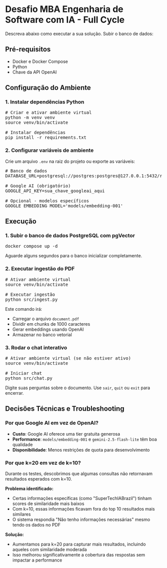 # Desafio MBA Engenharia de Software com IA - Full Cycle

Descreva abaixo como executar a sua solução.
Subir o banco de dados:

## Pré-requisitos

- Docker e Docker Compose
- Python
- Chave da API OpenAI

## Configuração do Ambiente

### 1. Instalar dependências Python

<pre>
# Criar e ativar ambiente virtual
python -m venv venv
source venv/bin/activate

# Instalar dependências
pip install -r requirements.txt
</pre>

### 2. Configurar variáveis de ambiente

Crie um arquivo `.env` na raiz do projeto ou exporte as variáveis:

<pre>
# Banco de dados
DATABASE_URL=postgresql://postgres:postgres@127.0.0.1:5432/rag

# Google AI (obrigatório)
GOOGLE_API_KEY=sua_chave_googleai_aqui

# Opcional - modelos específicos
GOOGLE_EMBEDDING_MODEL='models/embedding-001'
</pre>

## Execução

### 1. Subir o banco de dados PostgreSQL com pgVector

<pre>
docker compose up -d
</pre>

Aguarde alguns segundos para o banco inicializar completamente.

### 2. Executar ingestão do PDF

<pre>
# Ativar ambiente virtual
source venv/bin/activate

# Executar ingestão
python src/ingest.py
</pre>

Este comando irá:
- Carregar o arquivo `document.pdf`
- Dividir em chunks de 1000 caracteres
- Gerar embeddings usando OpenAI
- Armazenar no banco vetorial

### 3. Rodar o chat interativo

<pre>
# Ativar ambiente virtual (se não estiver ativo)
source venv/bin/activate

# Iniciar chat
python src/chat.py
</pre>

Digite suas perguntas sobre o documento. Use `sair`, `quit` ou `exit` para encerrar.

## Decisões Técnicas e Troubleshooting

### Por que Google AI em vez de OpenAI?

- **Custo**: Google AI oferece uma tier gratuita generosa
- **Performance**: `models/embedding-001` e `gemini-2.5-flash-lite` têm boa qualidade
- **Disponibilidade**: Menos restrições de quota para desenvolvimento

### Por que k=20 em vez de k=10?

Durante os testes, descobrimos que algumas consultas não retornavam resultados esperados com k=10. 

**Problema identificado:**
- Certas informações específicas (como "SuperTechIABrazil") tinham scores de similaridade mais baixos
- Com k=10, essas informações ficavam fora do top 10 resultados mais similares
- O sistema respondia "Não tenho informações necessárias" mesmo tendo os dados no PDF

**Solução:**
- Aumentamos para k=20 para capturar mais resultados, incluindo aqueles com similaridade moderada
- Isso melhorou significativamente a cobertura das respostas sem impactar a performance
